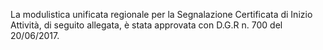 La modulistica unificata regionale per la Segnalazione Certificata di Inizio Attività, di seguito allegata, è stata approvata con D.G.R n. 700 del 20/06/2017.
